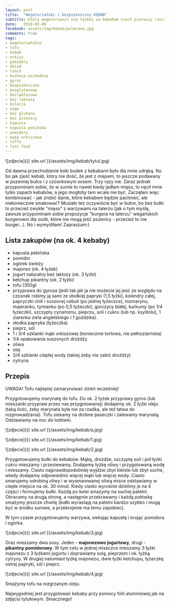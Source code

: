 ```yaml
---
layout: post
title:  "Wegetariański i bezpszeniczny KEBAB"
subtitle: Który wegetarianin nie tęskni za kebabem niech pierwszy rzuci kamieniem!
date:   2018-03-09
facebook: assets/img/kebab/polecane.jpg
comments: true
tags:
- wegetariańskie
- tofu
- kebab
- orkisz
- pomidory
- obiad
- lunch
- kuchnia wschodnia
- gyros
- bezpszeniczne
- bezglutenowe
- bezlaktozowe
- bez laktozy
- kolacja
- vege
- bez glutenu
- bez pszenicy
- kapusta
- kapusta pekińska
- pomidory
- mąka orkiszowa
- laffa
- fast food
---
```


![zdjecie]({{ site.url }}/assets/img/kebab/tytul.jpg)

Od dawna przechodzenie koło budek z kebabami było dla mnie udręką. No bo jak zjeść kebab, który nie dość, że jest z mięsem, to jeszcze podawany w pszennej bułce i z czosnkowym sosem. Trzy razy nie. Zaraz jednak przypominam sobie, że w sumie to nawet kiedy jadłam mięso, to nęcił mnie tylko zapach kebabów, a jego mogłoby tam wcale nie być. Zaczęłam więc kombinować - jak zrobić danie, które kebabem będzie pachnieć, ale niekoniecznie smakować? Musiało też oczywiście być w bułce, bo bez bułki to przecież zwykłe "mięso" z warzywami na talerzu (jak o tym myślę, zawsze przypominam sobie propozycje "burgera na talerzu" wegańskich burgerowni dla osób, które nie mogą jeść pszenicy - przecież to nie burger...). No i wymyśliłam! Zapraszam:)

## Lista zakupów (na ok. 4 kebaby)

* kapusta pekińska
* pomidor
* ogórek świeży
* majonez (ok. 4 łyżek)
* jogurt naturalny bez laktozy (ok. 3 łyżki)
* ketchup pikantny (ok. 2 łyżki)
* tofu (300g)
* przyprawa do gyrosa (jeśli tak jak ja nie możecie jej jeść ze względu na czosnek robimy ją sami ze słodkiej papryki (1,5 łyżki), kolendry całej, papryczki chili i suszonej cebuli (po jednej łyżeczce), rozmarynu, majeranku, tymianku (po 0,5 łyżeczki), gorczycy białej, kurkumy (po 1/4 łyżeczki), szczypty cynamonu, pieprzu, soli i cukru (lub np. ksylitolu), 1 ziarenka ziela angielskiego i 1 goździka).  
* słodka papryka (łyżeczka)
* pieprz, sól
* 1 i 3/4 szklanki mąki orkiszowej (koniecznie tortowa, nie pełnoziarnista) 
* 1/4 opakowania suszonych drożdży 
* oliwa
* olej
* 3/4 szklanki ciepłej wody (takiej żeby nie zabić drożdży) 
* cytryna

## Przepis

UWAGA! Tofu najlepiej zamarynować dzień wcześniej!

Przygotowujemy marynatę do tofu. Do ok. 2 łyżek przyprawy gyros (lub mieszanki przypraw przez nas przygotowanej) dodajemy ok. 2 łyżki oleju (taką ilość, żeby marynata była nie za rzadka, ale też łatwa do rozprowadzania). Tofu siekamy na drobne paseczki i zalewamy marynatą. Odstawiamy na noc do lodówki.

![zdjecie]({{ site.url }}/assets/img/kebab/a.jpg)

![zdjecie]({{ site.url }}/assets/img/kebab/1.jpg)

![zdjecie]({{ site.url }}/assets/img/kebab/2.jpg)

Przygotowujemy bułki do kebabów. 
Mąkę, drożdże, szczyptę soli i pół łyżki cukru mieszamy i przesiewamy. Dodajemy łyżkę oliwy i przygotowaną wodę i mieszamy. Ciasto najprawdopodobniej wyjdzie zbyt kleiste lub zbyt suche, wtedy dodajemy odpowiednio więcej mąki lub więcej wody. Ciasto smarujemy odrobiną oliwy i w wysmarowanej oliwą misce odstawiamy w ciepłe miejsce na ok. 30 minut. Kiedy ciasto wyrośnie dzielimy je na 4 części i formujemy bułki. Każdą po kolei smażymy na suchej patelni. Obracamy na drugą stronę, a następnie przekrawamy i każdą połówkę smażymy jeszcze chwilę (bułki wyrastają na patelni bardzo szybko i mogą być w środku surowe, a przekrojenie ma temu zapobiec).

W tym czasie przygotowujemy warzywa, siekając kapustę i krojąc pomidora i ogórka.

![zdjecie]({{ site.url }}/assets/img/kebab/3.jpg)

Oraz mieszamy dwa sosy. Jeden - **majonezowo jogurtowy**, drugi - **pikantny pomidorowy**.
W tym celu w jednej miseczce mieszamy 3 łyżki majonezu z 3 łyżkami jogurtu i doprawiamy solą, pieprzem i ok. łyżką cytryny. W drugiej natomiast łyżkę majonezu, dwie łyżki ketchupu, łyżeczkę ostrej papryki, sól i pieprz. 

![zdjecie]({{ site.url }}/assets/img/kebab/4.jpg)

Smażymy tofu na rozgrzanym oleju.

Najwygodniej jest przygotować kebaby przy pomocy folii aluminiowej jak na zdjęciu tytułowym. Smacznego!